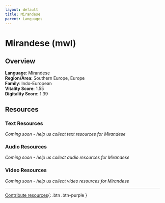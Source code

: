 ```yaml
---
layout: default
title: Mirandese
parent: Languages
---
```


# Mirandese (mwl)

## Overview

**Language**: Mirandese  
**Region/Area**: Southern Europe, Europe  
**Family**: Indo-European  
**Vitality Score**: 1.55  
**Digitality Score**: 1.39  

## Resources

### Text Resources
*Coming soon - help us collect text resources for Mirandese*

### Audio Resources
*Coming soon - help us collect audio resources for Mirandese*

### Video Resources
*Coming soon - help us collect video resources for Mirandese*

---

[Contribute resources](https://fairtrain.github.io/){: .btn .btn-purple }
